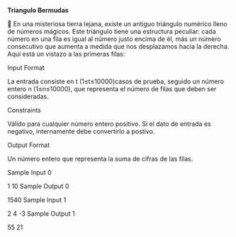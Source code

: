 **Triangulo Bermudas**

🔴 En una misteriosa tierra lejana, existe un antiguo triángulo numérico lleno de números mágicos. Este triángulo tiene una estructura peculiar: cada número en una fila es igual al número justo encima de él, más un número consecutivo que aumenta a medida que nos desplazamos hacia la derecha. Aquí está un vistazo a las primeras filas:



Input Format

La entrada consiste en t (1≤t≤10000)casos de prueba, seguido un número entero n (1≤n≤10000), que representa el número de filas que deben ser consideradas.

Constraints

Válido para cualquier número entero positivo. Si el dato de entrada es negativo, internamente debe convertirlo a postivo.

Output Format

Un número entero que representa la suma de cifras de las filas.

Sample Input 0

1
10
Sample Output 0

1540
Sample Input 1

2
4
-3
Sample Output 1

55
21